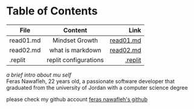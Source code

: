 # Table of Contents

| File          |   Content     | Link  |
| ------------- |:-------------:| -----:|
| read01.md      | Mindset Growth | [read01.md](https://github.com/feras98nawafleh/reading-notes/blob/main/read01.md) |
| read02.md      | what is markdown      |   [read02.md](https://github.com/feras98nawafleh/reading-notes/blob/main/read02.md) |
| .replit | replit configurations | [.replit](https://github.com/feras98nawafleh/reading-notes/blob/main/.replit) |


*a brief intro about mu self*  
Feras Nawafleh, 22 years old, a passionate software developer that graduated from the university of Jordan with a computer science degree

please check my github account [feras nawafleh's github](https://github.com/feras98nawafleh/reading-notes)

